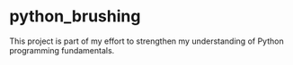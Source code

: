 # python_brushing
This project is part of my effort to strengthen my understanding of Python programming fundamentals. 

